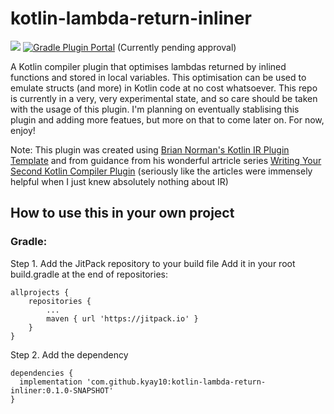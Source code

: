 # kotlin-lambda-return-inliner

[![](https://jitpack.io/v/kyay10/kotlin-lambda-return-inliner.svg)](https://jitpack.io/#kyay10/kotlin-lambda-return-inliner)
[![Gradle Plugin Portal](https://img.shields.io/maven-metadata/v/https/plugins.gradle.org/m2/com/github/kyay10/kotlin-lambda-return-inliner/com.github.kyay10.kotlinlambdareturninliner/maven-metadata.xml.svg?colorB=007ec6&label=gradlePluginPortal)](https://plugins.gradle.org/plugin/com.github.kyay10.kotlin-lambda-return-inliner) (Currently pending approval)

A Kotlin compiler plugin that optimises lambdas returned by inlined functions and stored in local variables. This optimisation can be used to emulate structs (and more) in Kotlin code at no cost whatsoever. This repo is currently in a very, very experimental state, and so care should be taken with the usage of this plugin. I'm planning on eventually stablising this plugin and adding more featues, but more on that to come later on. For now, enjoy!

Note: This plugin was created using [Brian Norman's Kotlin IR Plugin Template](https://github.com/bnorm/kotlin-ir-plugin-template) and from guidance from his wonderful artricle series [Writing Your Second Kotlin Compiler Plugin](https://blog.bnorm.dev/writing-your-second-compiler-plugin-part-1) (seriously like the articles were immensely helpful when I just knew absolutely nothing about IR)
## How to use this in your own project
### Gradle:
Step 1. Add the JitPack repository to your build file
Add it in your root build.gradle at the end of repositories:

```
allprojects {
	repositories {
		...
		maven { url 'https://jitpack.io' }
	}
}
```
Step 2. Add the dependency
```
dependencies {
  implementation 'com.github.kyay10:kotlin-lambda-return-inliner:0.1.0-SNAPSHOT'
}
```
